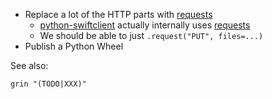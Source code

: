 * Replace a lot of the HTTP parts with [requests](https://pypi.python.org/pypi/requests)
  * [python-swiftclient](https://pypi.python.org/pypi/python-swiftclient) actually internally uses [requests](https://pypi.python.org/pypi/requests)
  * We should be able to just `.request("PUT", files=...)`
* Publish a Python Wheel

See also:
    
    grin "(TODO|XXX)"

